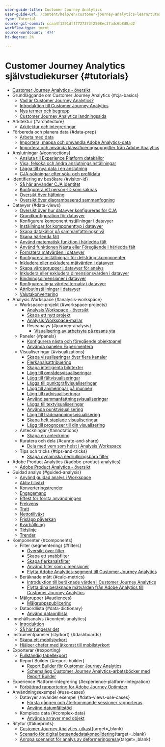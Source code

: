 ```yaml
---
user-guide-title: Customer Journey Analytics
user-guide-url: /content/help/en/customer-journey-analytics-learn/tutorials/overview.html
type: Tutorial
source-git-commit: ccaa4f1291dff7727373f2508ec37adc6b8d8ad2
workflow-type: tm+mt
source-wordcount: '474'
ht-degree: 2%

---
```



# Customer Journey Analytics självstudiekurser {#tutorials}

+ [Customer Journey Analytics - översikt](overview.md)
+ Grundläggande om Customer Journey Analytics {#cja-basics}
   + [Vad är Customer Journey Analytics?](cja-basics/what-is-customer-journey-analytics.md)
   + [Introduktion till Customer Journey Analytics](cja-basics/understanding-customer-journey-analytics.md)
   + [Nya termer och begrepp](cja-basics/new-terms-and-concepts-in-cja.md)
   + [Customer Journey Analytics landningssida](cja-basics/customer-journey-analytics-landing-page.md)
+ Arkitektur {#architecture}
   + [Arkitektur och integreringar](architecture/architecture-and-integrations-of-cja.md)
+ Förbereda och planera data {#data-prep}
   + [Arbeta med data](data-prep/working-with-data-in-cja.md)
   + [Importera, mappa och omvandla Adobe Analytics-data](data-prep/ingest-map-and-transform-adobe-analytics-data.md)
   + [Importera och använda klassificeringsuppgifter från Adobe Analytics](data-prep/ingest-and-use-analytics-classifications.md)
+ Anslutningar {#connections}
   + [Ansluta till Experience Platform datakällor](connections/connecting-customer-journey-analytics-to-data-sources-in-platform.md)
   + [Visa, felsöka och ändra anslutningsinställningar](connections/connections-details-experience-in-cja.md)
   + [Lägga till nya data i en anslutning](connections/add-past-data-to-an-existing-connection-in-cja.md)
   + [CJA-sökningar efter sök- och profildata](connections/cja-lookup-data.md)
+ Identifiering av besökare {#visitor-id}
   + [Så här använder CJA identitet](visitor-id/understanding-how-customer-journey-analytics-uses-identity.md)
   + [Konfigurera ett person-ID som saknas](visitor-id/configure-missing-person-id.md)
   + [Översikt över häftning](visitor-id/overview-of-stitching.md)
   + [Översikt över diagrambaserad sammanfogning](visitor-id/graph-based-stitching-overview.md)
+ Datavyer {#data-views}
   + [Översikt över hur datavyer konfigureras för CJA](data-views/overview-of-configuring-data-views-for-cja.md)
   + [Grundkonfiguration för datavyer](data-views/basic-configuration-for-data-views.md)
   + [Konfigurera komponentinställningar i datavyer](data-views/configuring-component-settings-in-data-views.md)
   + [Inställningar för komponenttyp i datavyer](data-views/component-type-settings-in-data-views.md)
   + [Skapa datakällor på sammanfattningsnivå](data-views/create-summary-level-data-sources.md)
   + [Skapa härledda fält](data-views/derived-fields-in-cja.md)
   + [Använd matematisk funktion i härledda fält](data-views/use-the-math-function-in-derived-fields.md)
   + [Använd funktionen Nästa eller Föregående i härledda fält](data-views/use-the-next-previous-function-in-derived-fields.md)
   + [Formatera mätvärden i datavyer](data-views/formatting-metrics-in-data-views.md)
   + [Konfigurera inställningar för delsträngskomponenter](data-views/configure-substring-component-settings.md)
   + [Inkludera eller exkludera mätvärden i datavyer](data-views/include-or-exclude-metric-values-in-data-views.md)
   + [Skapa värdegrupper i datavyer för analys](data-views/creating-value-buckets-in-data-views-for-analysis.md)
   + [Inkludera eller exkludera dimensionsvärden i datavyer](data-views/include-or-exclude-dimension-values-in-data-views.md)
   + [Bindningsdimensioner i datavyer](data-views/binding-dimensions-in-data-views.md)
   + [Konfigurera inga värdealternativ i datavyer](data-views/configure-no-value-options-in-data-views.md)
   + [Attributinställningar i datavyer](data-views/attribution-settings-in-data-views.md)
   + [Valutakonvertering](data-views/currency-conversion.md)
+ Analysis Workspace {#analysis-workspace}
   + Workspace-projekt {#workspace-projects}
      + [Analysis Workspace - översikt](analysis-workspace/workspace-projects/analysis-workspace-overview.md)
      + [Skapa ett nytt projekt](analysis-workspace/workspace-projects/build-a-new-project.md)
      + [Analysis Workspace-mallar](analysis-workspace/workspace-projects/analysis-workspace-templates.md)
      + Reseanalys {#journey-analysis}
         + [Visualisering av arbetsyta på resans yta](analysis-workspace/workspace-projects/journey-analysis/journey-canvas-viz.md)
   + Paneler {#panels}
      + [Konfigurera nästa och föregående objektpanel](analysis-workspace/panels/configure-next-previous-item-panel.md)
      + [Använda panelen Experimentera](analysis-workspace/panels/use-the-experimentation-panel.md)
   + Visualiseringar {#visualizations}
      + [Skapa visualiseringar över flera kanaler](analysis-workspace/visualizations/creating-cross-channel-visualizations-in-customer-journey-analytics.md)
      + [Flerkanalsattribuering](analysis-workspace/visualizations/cross-channel-attribution-in-customer-journey-analytics.md)
      + [Skapa intelligenta bildtexter](analysis-workspace/visualizations/intelligent-captions.md)
      + [Lägg till områdesvisualiseringar](analysis-workspace/visualizations/add-area-visualizations.md)
      + [Lägg till fältvisualiseringar](analysis-workspace/visualizations/add-bar-visualizations.md)
      + [Lägga till punktgrafivisualiseringar](analysis-workspace/visualizations/add-bullet-graph-visualizations.md)
      + [Lägg till animeringar på munnen](analysis-workspace/visualizations/add-donut-visualizations.md)
      + [Lägg till radvisualiseringar](analysis-workspace/visualizations/add-line-visualizations.md)
      + [Använd sammanfattningsvisualiseringar](analysis-workspace/visualizations/use-summary-visualizations.md)
      + [Lägga till textvisualiseringar](analysis-workspace/visualizations/add-text-visualizations.md)
      + [Använda punktvisualisering](analysis-workspace/visualizations/use-scatterplot-visualizations.md)
      + [Lägg till trädmappningsvisualisering](analysis-workspace/visualizations/add-treemap-visualizations.md)
      + [Skapa helt staplade visualiseringar](analysis-workspace/visualizations/create-stacked-visualizations.md)
      + [Lägg till prognoser till din visualisering](analysis-workspace/visualizations/forecasting.md)
   + Anteckningar {#annotations}
      + [Skapa en anteckning](analysis-workspace/annotations/create-an-annotation.md)
   + Kuratera och dela {#curate-and-share}
      + [Dela med vem som helst i Analysis Workspace](analysis-workspace/curate-and-share/share-with-anyone-in-analysis-workspace.md)
   + Tips och tricks {#tips-and-tricks}
      + [Skapa dynamiska nedrullningsbara filter](analysis-workspace/tips-and-tricks/dynamic-drop-downs.md)
+ Adobe Product Analytics {#adobe-product-analytics}
   + [Adobe Product Analytics - översikt](adobe-product-analytics/adobe-product-analytics-overview.md)
+ Guidad analys {#guided-analysis}
   + [Använd guidad analys i Workspace](guided-analysis/guided-analysis-in-workspace.md)
   + [Aktiv tillväxt](guided-analysis/active-growth.md)
   + [Konverteringstrender](guided-analysis/conversion-trends.md)
   + [Engagemang](guided-analysis/engagement.md)
   + [Effekt för första användningen](guided-analysis/first-use-impact.md)
   + [Frekvens](guided-analysis/frequency.md)
   + [Tratt](guided-analysis/funnel.md)
   + [Nettotillväxt](guided-analysis/net-growth.md)
   + [Frisläpp påverkan](guided-analysis/release-impact.md)
   + [Kvarhållning](guided-analysis/retention.md)
   + [Tidslinje](guided-analysis/timeline.md)
   + [Trender](guided-analysis/trends.md)
+ Komponenter {#components}
   + Filter (segmentering) {#filters}
      + [Översikt över filter](components/filters/introduction-to-filters-in-cja.md)
      + [Skapa ett snabbfilter](components/filters/create-a-quick-filter.md)
      + [Skapa flerkanalsfilter](components/filters/creating-cross-channel-filters-in-customer-journey-analytics.md)
      + [Använd filter som dimensioner](components/filters/use-filters-as-dimensions.md)
      + [Flytta Adobe Analytics-segment till Customer Journey Analytics](components/filters/moving-adobe-analytics-segments-to-customer-journey-analytics.md)
   + Beräknade mått {#calc-metrics}
      + [Introduktion till beräknade värden i Customer Journey Analytics](components/calc-metrics/introduction-to-calculated-metrics-in-customer-journey-analytics.md)
      + [Flytta dina beräknade mätvärden från Adobe Analytics till Customer Journey Analytics](components/calc-metrics/moving-your-calculated-metrics-from-adobe-analytics-to-customer-journey-analytics.md)
   + Målgrupper {#audiences}
      + [Målgruppspublicering](components/audiences/audience-publishing-for-cja.md)
   + Dataordlista {#data-dictionary}
      + [Använd dataordlista](components/data-dictionary/use-data-dictionary.md)
+ Innehållsanalys {#content-analytics}
   + [Introduktion](content-analytics/introduction-to-content-analytics.md)
   + [Så här fungerar det](content-analytics/how-it-works.md)
+ Instrumentpaneler (styrkort) {#dashboards}
   + [Skapa ett mobilstyrkort](dashboards/create-a-mobile-scorecard.md)
   + [Hjälper chefer med åtkomst till mobilstyrkort](dashboards/assist-executives-to-access-mobile-scorecards.md)
+ Exporterar {#exporting}
   + [Fullständig tabellexport](exporting/full-table-export.md)
   + Report Builder {#report-builder}
      + [Report Builder för Customer Journey Analytics](exporting/report-builder/report-builder-for-customer-journey-analytics.md)
      + [Schemalägg Customer Journey Analytics-arbetsböcker med Report Builder](exporting/report-builder/schedule-cja-workbooks-using-report-builder.md)
+ Experience Platform-integrering {#experience-platform-integration}
   + [Förbättrad rapportering för Adobe Journey Optimizer](experience-platform-integration/enhanced-reporting-for-adobe-journey-optimizer.md)
+ Användningsexempel {#use-cases}
   + Datavyer använder exempel {#data-views-use-cases}
      + [Första gången och återkommande sessioner rapporteras](use-cases/data-views-use-cases/first-time-and-returning-sessions.md)
      + [Använd datumfältstöd](use-cases/data-views-use-cases/leverage-date-field-support.md)
   + Komplexa data {#complex-data}
      + [Använda arrayer med objekt](use-cases/complex-data/object-arrays-in-cja.md)
+ Ritytor {#blueprints}
   + [Customer Journey Analytics-utkast](https://experienceleague.adobe.com/en/docs/blueprints-learn/architecture/customer-journey-analytics/overview){target=_blank}
   + [Scenario för digital beteendedatakonsolidering](https://experienceleague.adobe.com/en/docs/analytics-platform/using/cja-usecases/cross-channel/cross-channel){target=_blank}
   + [Anropa scenariot för analys av deformeringsresa](https://experienceleague.adobe.com/en/docs/analytics-platform/using/cja-usecases/cross-channel/call-center){target=_blank}
